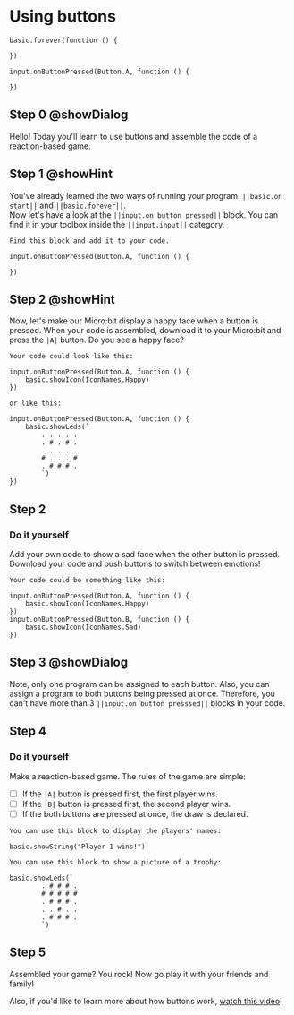 # Using buttons
```template
basic.forever(function () {
	
})

```
```blocks
input.onButtonPressed(Button.A, function () {
	
})
```
## Step 0 @showDialog
Hello! Today you'll learn to use buttons and assemble the code of a reaction-based game. 

## Step 1 @showHint
You've already learned the two ways of running your program: ``||basic.on start||`` and ``||basic.forever||``.  
Now let's have a look at the ``||input.on button pressed||`` block. You can find it in your toolbox inside the ``||input.input||`` category.
```hint
Find this block and add it to your code.
```
```blocks
input.onButtonPressed(Button.A, function () {
	
})
```

## Step 2 @showHint
Now, let's make our Micro:bit display a happy face when a button is pressed. When your code is assembled, download it to your Micro:bit and press the ``|A|`` button. Do you see a happy face?
```hint
Your code could look like this:
```
```blocks
input.onButtonPressed(Button.A, function () {
	basic.showIcon(IconNames.Happy)
})
```
```hint
or like this:
```
```blocks
input.onButtonPressed(Button.A, function () {
    basic.showLeds(`
        . . . . .
        . # . # .
        . . . . .
        # . . . #
        . # # # .
        `)
})
```

## Step 2
### Do it yourself
Add your own code to show a sad face when the other button is pressed. Download your code and push buttons to switch between emotions!
```hint
Your code could be something like this:
```
```blocks
input.onButtonPressed(Button.A, function () {
	basic.showIcon(IconNames.Happy)
})
input.onButtonPressed(Button.B, function () {
	basic.showIcon(IconNames.Sad)
})
```
## Step 3 @showDialog
Note, only one program can be assigned to each button. Also, you can assign a program to both buttons being pressed at once. Therefore, you can't have more than 3 ``||input.on button presssed||`` blocks in your code.

## Step 4
### Do it yourself
Make a reaction-based game. The rules of the game are simple:
* [ ] If the ``|A|`` button is pressed first, the first player wins.
* [ ] If the ``|B|`` button is pressed first, the second player wins.
* [ ] If the both buttons are pressed at once, the draw is declared.
```hint
You can use this block to display the players' names: 
```
```block
basic.showString("Player 1 wins!")
```
```hint
You can use this block to show a picture of a trophy:
```
```block
basic.showLeds(`
        . # # # .
        # # # # #
        . # # # .
        . . # . .
        . # # # .
        `)
```
## Step 5
Assembled your game? You rock! Now go play it with your friends and family!  
  
Also, if you'd like to learn more about how buttons work, [watch this video](https://www.youtube.com/watch?v=t_Qujjd_38o&list=PLMMBk9hE-SeqDYtw9pGNPsQ10V_EGMyGe&index=2)!




